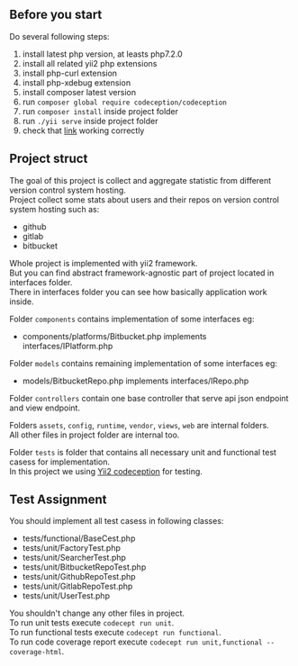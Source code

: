 ## Before you start

Do several following steps:

1. install latest php version, at leasts php7.2.0
2. install all related yii2 php extensions
3. install php-curl extension
4. install php-xdebug extension
5. install composer latest version
6. run `composer global require codeception/codeception`
7. run `composer install` inside project folder
8. run `./yii serve` inside project folder
9. check that [link](http://localhost:8080/base/view?users[]=frog&platforms[]=github) working correctly

## Project struct

The goal of this project is collect and aggregate statistic from different version control system hosting.  
Project collect some stats about users and their repos on version control system hosting such as:

-   github
-   gitlab
-   bitbucket

Whole project is implemented with yii2 framework.  
But you can find abstract framework-agnostic part of project located in interfaces folder.  
There in interfaces folder you can see how basically application work inside.

Folder `components` contains implementation of some interfaces eg:

-   components/platforms/Bitbucket.php implements interfaces/IPlatform.php

Folder `models` contains remaining implementation of some interfaces eg:

-   models/BitbucketRepo.php implements interfaces/IRepo.php

Folder `controllers` contain one base controller that serve api json endpoint and view endpoint.

Folders `assets`, `config`, `runtime`, `vendor`, `views`, `web` are internal folders.  
All other files in project folder are internal too.

Folder `tests` is folder that contains all necessary unit and functional test casess for implementation.  
In this project we using [Yii2 codeception](https://codeception.com/docs/modules/Yii2) for testing.

## Test Assignment

You should implement all test casess in following classes:

-   tests/functional/BaseCest.php
-   tests/unit/FactoryTest.php
-   tests/unit/SearcherTest.php
-   tests/unit/BitbucketRepoTest.php
-   tests/unit/GithubRepoTest.php
-   tests/unit/GitlabRepoTest.php
-   tests/unit/UserTest.php

You shouldn't change any other files in project.  
To run unit tests execute `codecept run unit`.  
To run functional tests execute `codecept run functional`.  
To run code coverage report execute `codecept run unit,functional --coverage-html`.
